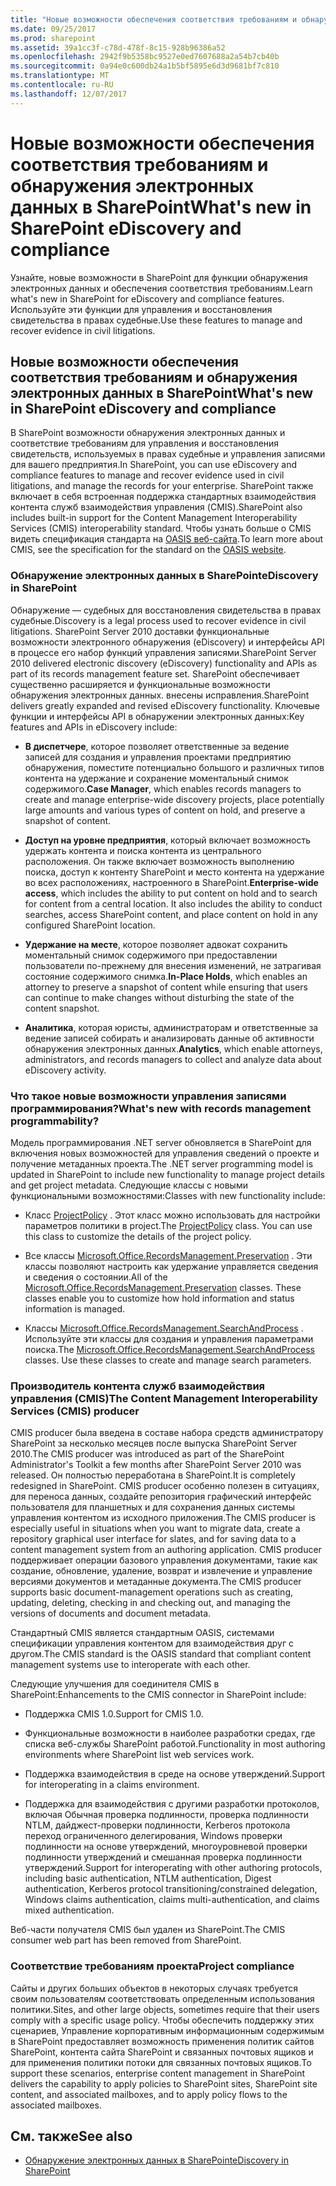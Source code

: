 ```yaml
---
title: "Новые возможности обеспечения соответствия требованиям и обнаружения электронных данных в SharePoint"
ms.date: 09/25/2017
ms.prod: sharepoint
ms.assetid: 39a1cc3f-c78d-478f-8c15-928b96386a52
ms.openlocfilehash: 2942f9b5358bc9527e0ed7607688a2a54b7cb40b
ms.sourcegitcommit: 0a94e0c600db24a1b5bf5895e6d3d9681bf7c810
ms.translationtype: MT
ms.contentlocale: ru-RU
ms.lasthandoff: 12/07/2017
---
```

# <a name="whats-new-in-sharepoint-ediscovery-and-compliance"></a><span data-ttu-id="26d27-102">Новые возможности обеспечения соответствия требованиям и обнаружения электронных данных в SharePoint</span><span class="sxs-lookup"><span data-stu-id="26d27-102">What's new in SharePoint eDiscovery and compliance</span></span>
<span data-ttu-id="26d27-103">Узнайте, новые возможности в SharePoint для функции обнаружения электронных данных и обеспечения соответствия требованиям.</span><span class="sxs-lookup"><span data-stu-id="26d27-103">Learn what's new in SharePoint for eDiscovery and compliance features.</span></span> <span data-ttu-id="26d27-104">Используйте эти функции для управления и восстановления свидетельства в правах судебные.</span><span class="sxs-lookup"><span data-stu-id="26d27-104">Use these features to manage and recover evidence in civil litigations.</span></span>
## <a name="whats-new-in-sharepoint-ediscovery-and-compliance"></a><span data-ttu-id="26d27-105">Новые возможности обеспечения соответствия требованиям и обнаружения электронных данных в SharePoint</span><span class="sxs-lookup"><span data-stu-id="26d27-105">What's new in SharePoint eDiscovery and compliance</span></span>

<span data-ttu-id="26d27-106">В SharePoint возможности обнаружения электронных данных и соответствие требованиям для управления и восстановления свидетельств, используемых в правах судебные и управления записями для вашего предприятия.</span><span class="sxs-lookup"><span data-stu-id="26d27-106">In SharePoint, you can use eDiscovery and compliance features to manage and recover evidence used in civil litigations, and manage the records for your enterprise.</span></span> <span data-ttu-id="26d27-107">SharePoint также включает в себя встроенная поддержка стандартных взаимодействия контента служб взаимодействия управления (CMIS).</span><span class="sxs-lookup"><span data-stu-id="26d27-107">SharePoint also includes built-in support for the Content Management Interoperability Services (CMIS) interoperability standard.</span></span> <span data-ttu-id="26d27-108">Чтобы узнать больше о CMIS видеть спецификация стандарта на [OASIS веб-сайта](https://www.oasis-open.org/committees/tc_home.php?wg_abbrev=cmis).</span><span class="sxs-lookup"><span data-stu-id="26d27-108">To learn more about CMIS, see the specification for the standard on the  [OASIS website](https://www.oasis-open.org/committees/tc_home.php?wg_abbrev=cmis).</span></span>
  
    
    

### <a name="ediscovery-in-sharepoint"></a><span data-ttu-id="26d27-109">Обнаружение электронных данных в SharePoint</span><span class="sxs-lookup"><span data-stu-id="26d27-109">eDiscovery in SharePoint</span></span>

<span data-ttu-id="26d27-110">Обнаружение — судебных для восстановления свидетельства в правах судебные.</span><span class="sxs-lookup"><span data-stu-id="26d27-110">Discovery is a legal process used to recover evidence in civil litigations.</span></span> <span data-ttu-id="26d27-111">SharePoint Server 2010 доставки функциональные возможности электронного обнаружения (eDiscovery) и интерфейсы API в процессе его набор функций управления записями.</span><span class="sxs-lookup"><span data-stu-id="26d27-111">SharePoint Server 2010 delivered electronic discovery (eDiscovery) functionality and APIs as part of its records management feature set.</span></span> <span data-ttu-id="26d27-112">SharePoint обеспечивает существенно расширяется и функциональные возможности обнаружения электронных данных. внесены исправления.</span><span class="sxs-lookup"><span data-stu-id="26d27-112">SharePoint delivers greatly expanded and revised eDiscovery functionality.</span></span> <span data-ttu-id="26d27-113">Ключевые функции и интерфейсы API в обнаружении электронных данных:</span><span class="sxs-lookup"><span data-stu-id="26d27-113">Key features and APIs in eDiscovery include:</span></span>
  
    
    

- <span data-ttu-id="26d27-114">**В диспетчере**, которое позволяет ответственные за ведение записей для создания и управления проектами предприятию обнаружения, поместите потенциально большого и различных типов контента на удержание и сохранение моментальный снимок содержимого.</span><span class="sxs-lookup"><span data-stu-id="26d27-114">**Case Manager**, which enables records managers to create and manage enterprise-wide discovery projects, place potentially large amounts and various types of content on hold, and preserve a snapshot of content.</span></span>
    
  
- <span data-ttu-id="26d27-p104">**Доступ на уровне предприятия**, который включает возможность удержать контента и поиска контента из центрального расположения. Он также включает возможность выполнению поиска, доступ к контенту SharePoint и место контента на удержание во всех расположениях, настроенного в SharePoint.</span><span class="sxs-lookup"><span data-stu-id="26d27-p104">**Enterprise-wide access**, which includes the ability to put content on hold and to search for content from a central location. It also includes the ability to conduct searches, access SharePoint content, and place content on hold in any configured SharePoint location.</span></span>
    
  
- <span data-ttu-id="26d27-117">**Удержание на месте**, которое позволяет адвокат сохранить моментальный снимок содержимого при предоставлении пользователи по-прежнему для внесения изменений, не затрагивая состояние содержимого снимка.</span><span class="sxs-lookup"><span data-stu-id="26d27-117">**In-Place Holds**, which enables an attorney to preserve a snapshot of content while ensuring that users can continue to make changes without disturbing the state of the content snapshot.</span></span>
    
  
- <span data-ttu-id="26d27-118">**Аналитика**, которая юристы, администраторам и ответственные за ведение записей собирать и анализировать данные об активности обнаружения электронных данных.</span><span class="sxs-lookup"><span data-stu-id="26d27-118">**Analytics**, which enable attorneys, administrators, and records managers to collect and analyze data about eDiscovery activity.</span></span>
    
  

### <a name="whats-new-with-records-management-programmability"></a><span data-ttu-id="26d27-119">Что такое новые возможности управления записями программирования?</span><span class="sxs-lookup"><span data-stu-id="26d27-119">What's new with records management programmability?</span></span>

<span data-ttu-id="26d27-120">Модель программирования .NET server обновляется в SharePoint для включения новых возможностей для управления сведений о проекте и получение метаданных проекта.</span><span class="sxs-lookup"><span data-stu-id="26d27-120">The .NET server programming model is updated in SharePoint to include new functionality to manage project details and get project metadata.</span></span> <span data-ttu-id="26d27-121">Следующие классы с новыми функциональными возможностями:</span><span class="sxs-lookup"><span data-stu-id="26d27-121">Classes with new functionality include:</span></span>
  
    
    

- <span data-ttu-id="26d27-p106">Класс  [ProjectPolicy](https://msdn.microsoft.com/library/Microsoft.Office.RecordsManagement.InformationPolicy.ProjectPolicy.aspx) . Этот класс можно использовать для настройки параметров политики в project.</span><span class="sxs-lookup"><span data-stu-id="26d27-p106">The  [ProjectPolicy](https://msdn.microsoft.com/library/Microsoft.Office.RecordsManagement.InformationPolicy.ProjectPolicy.aspx) class. You can use this class to customize the details of the project policy.</span></span>
    
  
- <span data-ttu-id="26d27-p107">Все классы  [Microsoft.Office.RecordsManagement.Preservation](https://msdn.microsoft.com/library/Microsoft.Office.RecordsManagement.Preservation.aspx) . Эти классы позволяют настроить как удержание управляется сведения и сведения о состоянии.</span><span class="sxs-lookup"><span data-stu-id="26d27-p107">All of the  [Microsoft.Office.RecordsManagement.Preservation](https://msdn.microsoft.com/library/Microsoft.Office.RecordsManagement.Preservation.aspx) classes. These classes enable you to customize how hold information and status information is managed.</span></span>
    
  
- <span data-ttu-id="26d27-p108">Классы  [Microsoft.Office.RecordsManagement.SearchAndProcess](https://msdn.microsoft.com/library/Microsoft.Office.RecordsManagement.SearchAndProcess.aspx) . Используйте эти классы для создания и управления параметрами поиска.</span><span class="sxs-lookup"><span data-stu-id="26d27-p108">The  [Microsoft.Office.RecordsManagement.SearchAndProcess](https://msdn.microsoft.com/library/Microsoft.Office.RecordsManagement.SearchAndProcess.aspx) classes. Use these classes to create and manage search parameters.</span></span>
    
  

### <a name="the-content-management-interoperability-services-cmis-producer"></a><span data-ttu-id="26d27-128">Производитель контента служб взаимодействия управления (CMIS)</span><span class="sxs-lookup"><span data-stu-id="26d27-128">The Content Management Interoperability Services (CMIS) producer</span></span>

<span data-ttu-id="26d27-129">CMIS producer была введена в составе набора средств администратору SharePoint за несколько месяцев после выпуска SharePoint Server 2010.</span><span class="sxs-lookup"><span data-stu-id="26d27-129">The CMIS producer was introduced as part of the SharePoint Administrator's Toolkit a few months after SharePoint Server 2010 was released.</span></span> <span data-ttu-id="26d27-130">Он полностью переработана в SharePoint.</span><span class="sxs-lookup"><span data-stu-id="26d27-130">It is completely redesigned in SharePoint.</span></span> <span data-ttu-id="26d27-131">CMIS producer особенно полезен в ситуациях, для переноса данных, создайте репозитория графический интерфейс пользователя для планшетных и для сохранения данных системы управления контентом из исходного приложения.</span><span class="sxs-lookup"><span data-stu-id="26d27-131">The CMIS producer is especially useful in situations when you want to migrate data, create a repository graphical user interface for slates, and for saving data to a content management system from an authoring application.</span></span> <span data-ttu-id="26d27-132">CMIS producer поддерживает операции базового управления документами, такие как создание, обновление, удаление, возврат и извлечение и управление версиями документов и метаданные документа.</span><span class="sxs-lookup"><span data-stu-id="26d27-132">The CMIS producer supports basic document-management operations such as creating, updating, deleting, checking in and checking out, and managing the versions of documents and document metadata.</span></span>
  
    
    
<span data-ttu-id="26d27-133">Стандартный CMIS является стандартным OASIS, системами спецификации управления контентом для взаимодействия друг с другом.</span><span class="sxs-lookup"><span data-stu-id="26d27-133">The CMIS standard is the OASIS standard that compliant content management systems use to interoperate with each other.</span></span>
  
    
    
<span data-ttu-id="26d27-134">Следующие улучшения для соединителя CMIS в SharePoint:</span><span class="sxs-lookup"><span data-stu-id="26d27-134">Enhancements to the CMIS connector in SharePoint include:</span></span>
  
    
    

- <span data-ttu-id="26d27-135">Поддержка CMIS 1.0.</span><span class="sxs-lookup"><span data-stu-id="26d27-135">Support for CMIS 1.0.</span></span>
    
  
- <span data-ttu-id="26d27-136">Функциональные возможности в наиболее разработки средах, где списка веб-службы SharePoint работой.</span><span class="sxs-lookup"><span data-stu-id="26d27-136">Functionality in most authoring environments where SharePoint list web services work.</span></span>
    
  
- <span data-ttu-id="26d27-137">Поддержка взаимодействия в среде на основе утверждений.</span><span class="sxs-lookup"><span data-stu-id="26d27-137">Support for interoperating in a claims environment.</span></span>
    
  
- <span data-ttu-id="26d27-138">Поддержка для взаимодействия с другими разработки протоколов, включая Обычная проверка подлинности, проверка подлинности NTLM, дайджест-проверки подлинности, Kerberos протокола переход ограниченного делегирования, Windows проверки подлинности на основе утверждений, многоуровневой проверки подлинности утверждений и смешанная проверка подлинности утверждений.</span><span class="sxs-lookup"><span data-stu-id="26d27-138">Support for interoperating with other authoring protocols, including basic authentication, NTLM authentication, Digest authentication, Kerberos protocol transitioning/constrained delegation, Windows claims authentication, claims multi-authentication, and claims mixed authentication.</span></span>
    
  
<span data-ttu-id="26d27-139">Веб-части получателя CMIS был удален из SharePoint.</span><span class="sxs-lookup"><span data-stu-id="26d27-139">The CMIS consumer web part has been removed from SharePoint.</span></span>
  
    
    

### <a name="project-compliance"></a><span data-ttu-id="26d27-140">Соответствие требованиям проекта</span><span class="sxs-lookup"><span data-stu-id="26d27-140">Project compliance</span></span>

<span data-ttu-id="26d27-141">Сайты и других больших объектов в некоторых случаях требуется своим пользователям соответствовать определенным использования политики.</span><span class="sxs-lookup"><span data-stu-id="26d27-141">Sites, and other large objects, sometimes require that their users comply with a specific usage policy.</span></span> <span data-ttu-id="26d27-142">Чтобы обеспечить поддержку этих сценариев, Управление корпоративным информационным содержимым в SharePoint предоставляет возможность применения политик сайтов SharePoint, контента сайта SharePoint и связанных почтовых ящиков и для применения политики потоки для связанных почтовых ящиков.</span><span class="sxs-lookup"><span data-stu-id="26d27-142">To support these scenarios, enterprise content management in SharePoint delivers the capability to apply policies to SharePoint sites, SharePoint site content, and associated mailboxes, and to apply policy flows to the associated mailboxes.</span></span>
  
    
    

## <a name="see-also"></a><span data-ttu-id="26d27-143">См. также</span><span class="sxs-lookup"><span data-stu-id="26d27-143">See also</span></span>
<span data-ttu-id="26d27-144"><a name="bk_addresources"> </a></span><span class="sxs-lookup"><span data-stu-id="26d27-144"></span></span>


-  [<span data-ttu-id="26d27-145">Обнаружение электронных данных в SharePoint</span><span class="sxs-lookup"><span data-stu-id="26d27-145">eDiscovery in SharePoint</span></span>](ediscovery-in-sharepoint.md)
    
  


